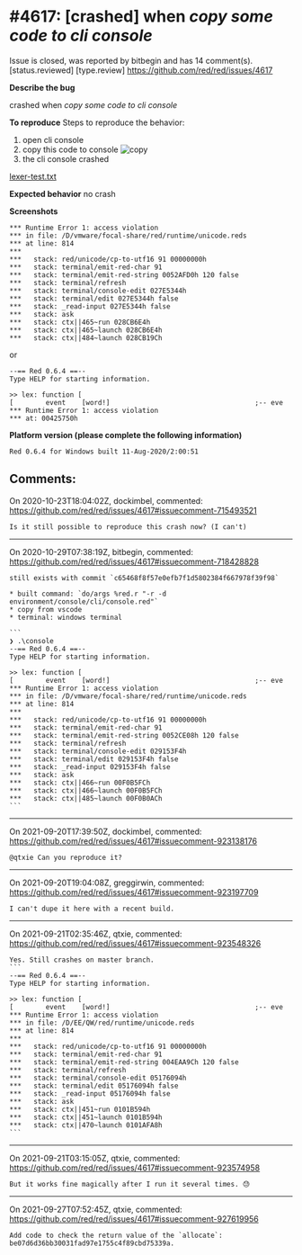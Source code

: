 
#4617: [crashed] when *copy some code to cli console*
================================================================================
Issue is closed, was reported by bitbegin and has 14 comment(s).
[status.reviewed] [type.review]
<https://github.com/red/red/issues/4617>


**Describe the bug**

crashed when *copy some code to cli console*

**To reproduce**
Steps to reproduce the behavior:
1. open cli console
2. copy this code to console
![copy](https://user-images.githubusercontent.com/4469745/89848673-52a1f580-dbb9-11ea-91ba-3a270a610c39.jpg)
3. the cli console crashed

[lexer-test.txt](https://github.com/red/red/files/5054365/lexer-test.txt)



**Expected behavior**
no crash

**Screenshots**

```
*** Runtime Error 1: access violation
*** in file: /D/vmware/focal-share/red/runtime/unicode.reds
*** at line: 814
***
***   stack: red/unicode/cp-to-utf16 91 00000000h
***   stack: terminal/emit-red-char 91
***   stack: terminal/emit-red-string 0052AFD0h 120 false
***   stack: terminal/refresh
***   stack: terminal/console-edit 027E5344h
***   stack: terminal/edit 027E5344h false
***   stack: _read-input 027E5344h false
***   stack: ask
***   stack: ctx||465~run 028CB6E4h
***   stack: ctx||465~launch 028CB6E4h
***   stack: ctx||484~launch 028CB19Ch
```
or
```
--== Red 0.6.4 ==--
Type HELP for starting information.

>> lex: function [
[        event    [word!]                                    ;-- eve
*** Runtime Error 1: access violation
*** at: 00425750h
```

**Platform version (please complete the following information)**
```
Red 0.6.4 for Windows built 11-Aug-2020/2:00:51
```



Comments:
--------------------------------------------------------------------------------

On 2020-10-23T18:04:02Z, dockimbel, commented:
<https://github.com/red/red/issues/4617#issuecomment-715493521>

    Is it still possible to reproduce this crash now? (I can't)

--------------------------------------------------------------------------------

On 2020-10-29T07:38:19Z, bitbegin, commented:
<https://github.com/red/red/issues/4617#issuecomment-718428828>

    still exists with commit `c65468f8f57e0efb7f1d5802384f667978f39f98`
    
    * built command: `do/args %red.r "-r -d environment/console/cli/console.red"`
    * copy from vscode
    * terminal: windows terminal
    
    ```
    ❯ .\console
    --== Red 0.6.4 ==--
    Type HELP for starting information.
    
    >> lex: function [
    [        event    [word!]                                    ;-- eve
    *** Runtime Error 1: access violation
    *** in file: /D/vmware/focal-share/red/runtime/unicode.reds
    *** at line: 814
    ***
    ***   stack: red/unicode/cp-to-utf16 91 00000000h
    ***   stack: terminal/emit-red-char 91
    ***   stack: terminal/emit-red-string 0052CE08h 120 false
    ***   stack: terminal/refresh
    ***   stack: terminal/console-edit 029153F4h
    ***   stack: terminal/edit 029153F4h false
    ***   stack: _read-input 029153F4h false
    ***   stack: ask
    ***   stack: ctx||466~run 00F0B5FCh
    ***   stack: ctx||466~launch 00F0B5FCh
    ***   stack: ctx||485~launch 00F0B0ACh
    ```

--------------------------------------------------------------------------------

On 2021-09-20T17:39:50Z, dockimbel, commented:
<https://github.com/red/red/issues/4617#issuecomment-923138176>

    @qtxie Can you reproduce it?

--------------------------------------------------------------------------------

On 2021-09-20T19:04:08Z, greggirwin, commented:
<https://github.com/red/red/issues/4617#issuecomment-923197709>

    I can't dupe it here with a recent build.

--------------------------------------------------------------------------------

On 2021-09-21T02:35:46Z, qtxie, commented:
<https://github.com/red/red/issues/4617#issuecomment-923548326>

    Yes. Still crashes on master branch.
    ```
    --== Red 0.6.4 ==--
    Type HELP for starting information.
    
    >> lex: function [
    [        event    [word!]                                    ;-- eve
    *** Runtime Error 1: access violation
    *** in file: /D/EE/QW/red/runtime/unicode.reds
    *** at line: 814
    ***
    ***   stack: red/unicode/cp-to-utf16 91 00000000h
    ***   stack: terminal/emit-red-char 91
    ***   stack: terminal/emit-red-string 004EAA9Ch 120 false
    ***   stack: terminal/refresh
    ***   stack: terminal/console-edit 05176094h
    ***   stack: terminal/edit 05176094h false
    ***   stack: _read-input 05176094h false
    ***   stack: ask
    ***   stack: ctx||451~run 0101B594h
    ***   stack: ctx||451~launch 0101B594h
    ***   stack: ctx||470~launch 0101AFA8h
    ```

--------------------------------------------------------------------------------

On 2021-09-21T03:15:05Z, qtxie, commented:
<https://github.com/red/red/issues/4617#issuecomment-923574958>

    But it works fine magically after I run it several times. 😓 

--------------------------------------------------------------------------------

On 2021-09-27T07:52:45Z, qtxie, commented:
<https://github.com/red/red/issues/4617#issuecomment-927619956>

    Add code to check the return value of the `allocate`: be07d6d36bb30031fad97e1755c4f89cbd75339a.

